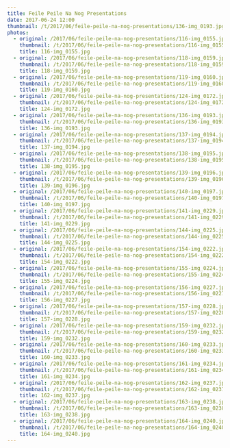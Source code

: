 ```yaml
---
title: Feile Peile Na Nog Presentations
date: 2017-06-24 12:00
thumbnail: /t/2017/06/feile-peile-na-nog-presentations/136-img_0193.jpg
photos:
  - original: /2017/06/feile-peile-na-nog-presentations/116-img_0155.jpg
    thumbnail: /t/2017/06/feile-peile-na-nog-presentations/116-img_0155.jpg
    title: 116-img_0155.jpg
  - original: /2017/06/feile-peile-na-nog-presentations/118-img_0159.jpg
    thumbnail: /t/2017/06/feile-peile-na-nog-presentations/118-img_0159.jpg
    title: 118-img_0159.jpg
  - original: /2017/06/feile-peile-na-nog-presentations/119-img_0160.jpg
    thumbnail: /t/2017/06/feile-peile-na-nog-presentations/119-img_0160.jpg
    title: 119-img_0160.jpg
  - original: /2017/06/feile-peile-na-nog-presentations/124-img_0172.jpg
    thumbnail: /t/2017/06/feile-peile-na-nog-presentations/124-img_0172.jpg
    title: 124-img_0172.jpg
  - original: /2017/06/feile-peile-na-nog-presentations/136-img_0193.jpg
    thumbnail: /t/2017/06/feile-peile-na-nog-presentations/136-img_0193.jpg
    title: 136-img_0193.jpg
  - original: /2017/06/feile-peile-na-nog-presentations/137-img_0194.jpg
    thumbnail: /t/2017/06/feile-peile-na-nog-presentations/137-img_0194.jpg
    title: 137-img_0194.jpg
  - original: /2017/06/feile-peile-na-nog-presentations/138-img_0195.jpg
    thumbnail: /t/2017/06/feile-peile-na-nog-presentations/138-img_0195.jpg
    title: 138-img_0195.jpg
  - original: /2017/06/feile-peile-na-nog-presentations/139-img_0196.jpg
    thumbnail: /t/2017/06/feile-peile-na-nog-presentations/139-img_0196.jpg
    title: 139-img_0196.jpg
  - original: /2017/06/feile-peile-na-nog-presentations/140-img_0197.jpg
    thumbnail: /t/2017/06/feile-peile-na-nog-presentations/140-img_0197.jpg
    title: 140-img_0197.jpg
  - original: /2017/06/feile-peile-na-nog-presentations/141-img_0229.jpg
    thumbnail: /t/2017/06/feile-peile-na-nog-presentations/141-img_0229.jpg
    title: 141-img_0229.jpg
  - original: /2017/06/feile-peile-na-nog-presentations/144-img_0225.jpg
    thumbnail: /t/2017/06/feile-peile-na-nog-presentations/144-img_0225.jpg
    title: 144-img_0225.jpg
  - original: /2017/06/feile-peile-na-nog-presentations/154-img_0222.jpg
    thumbnail: /t/2017/06/feile-peile-na-nog-presentations/154-img_0222.jpg
    title: 154-img_0222.jpg
  - original: /2017/06/feile-peile-na-nog-presentations/155-img_0224.jpg
    thumbnail: /t/2017/06/feile-peile-na-nog-presentations/155-img_0224.jpg
    title: 155-img_0224.jpg
  - original: /2017/06/feile-peile-na-nog-presentations/156-img_0227.jpg
    thumbnail: /t/2017/06/feile-peile-na-nog-presentations/156-img_0227.jpg
    title: 156-img_0227.jpg
  - original: /2017/06/feile-peile-na-nog-presentations/157-img_0228.jpg
    thumbnail: /t/2017/06/feile-peile-na-nog-presentations/157-img_0228.jpg
    title: 157-img_0228.jpg
  - original: /2017/06/feile-peile-na-nog-presentations/159-img_0232.jpg
    thumbnail: /t/2017/06/feile-peile-na-nog-presentations/159-img_0232.jpg
    title: 159-img_0232.jpg
  - original: /2017/06/feile-peile-na-nog-presentations/160-img_0233.jpg
    thumbnail: /t/2017/06/feile-peile-na-nog-presentations/160-img_0233.jpg
    title: 160-img_0233.jpg
  - original: /2017/06/feile-peile-na-nog-presentations/161-img_0234.jpg
    thumbnail: /t/2017/06/feile-peile-na-nog-presentations/161-img_0234.jpg
    title: 161-img_0234.jpg
  - original: /2017/06/feile-peile-na-nog-presentations/162-img_0237.jpg
    thumbnail: /t/2017/06/feile-peile-na-nog-presentations/162-img_0237.jpg
    title: 162-img_0237.jpg
  - original: /2017/06/feile-peile-na-nog-presentations/163-img_0238.jpg
    thumbnail: /t/2017/06/feile-peile-na-nog-presentations/163-img_0238.jpg
    title: 163-img_0238.jpg
  - original: /2017/06/feile-peile-na-nog-presentations/164-img_0240.jpg
    thumbnail: /t/2017/06/feile-peile-na-nog-presentations/164-img_0240.jpg
    title: 164-img_0240.jpg
---
```

